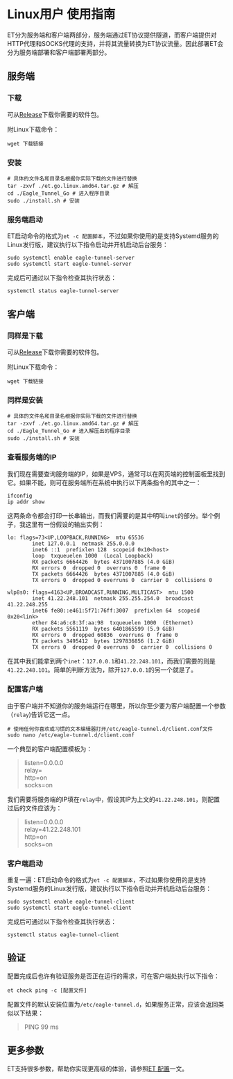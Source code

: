 # Linux用户 使用指南

ET分为服务端和客户端两部分，服务端通过ET协议提供隧道，而客户端提供对HTTP代理和SOCKS代理的支持，并将其流量转换为ET协议流量。因此部署ET会分为服务端部署和客户端部署两部分。

## 服务端

### 下载

可从[Release](https://github.com/eaglexiang/eagle.tunnel.go/releases/latest)下载你需要的软件包。

附Linux下载命令：

```shell
wget 下载链接
```

### 安装

```shell
# 具体的文件名和目录名根据你实际下载的文件进行替换
tar -zxvf ./et.go.linux.amd64.tar.gz # 解压
cd ./Eagle_Tunnel_Go # 进入程序目录
sudo ./install.sh # 安装
```

### 服务端启动

ET启动命令的格式为`et -c 配置脚本`，不过如果你使用的是支持Systemd服务的Linux发行版，建议执行以下指令启动并开机启动后台服务：

```shell
sudo systemctl enable eagle-tunnel-server
sudo systemctl start eagle-tunnel-server
```

完成后可通过以下指令检查其执行状态：

```shell
systemctl status eagle-tunnel-server
```

## 客户端

### 同样是下载

可从[Release](https://github.com/eaglexiang/eagle.tunnel.go/releases/latest)下载你需要的软件包。

附Linux下载命令：

```shell
wget 下载链接
```

### 同样是安装

```shell
# 具体的文件名和目录名根据你实际下载的文件进行替换
tar -zxvf ./et.go.linux.amd64.tar.gz # 解压
cd ./Eagle_Tunnel_Go # 进入解压出的程序目录
sudo ./install.sh # 安装
```

### 查看服务端的IP

我们现在需要查询服务端的IP，如果是VPS，通常可以在网页端的控制面板里找到它。如果不能，则可在服务端所在系统中执行以下两条指令的其中之一：

```shell
ifconfig
ip addr show
```

这两条命令都会打印一长串输出，而我们需要的是其中明叫`inet`的部分。举个例子，我这里有一份假设的输出实例：

```shell
lo: flags=73<UP,LOOPBACK,RUNNING>  mtu 65536
        inet 127.0.0.1  netmask 255.0.0.0
        inet6 ::1  prefixlen 128  scopeid 0x10<host>
        loop  txqueuelen 1000  (Local Loopback)
        RX packets 6664426  bytes 4371007885 (4.0 GiB)
        RX errors 0  dropped 0  overruns 0  frame 0
        TX packets 6664426  bytes 4371007885 (4.0 GiB)
        TX errors 0  dropped 0 overruns 0  carrier 0  collisions 0

wlp8s0: flags=4163<UP,BROADCAST,RUNNING,MULTICAST>  mtu 1500
        inet 41.22.248.101  netmask 255.255.254.0  broadcast 41.22.248.255
        inet6 fe80::e461:5f71:76ff:3007  prefixlen 64  scopeid 0x20<link>
        ether 84:a6:c8:3f:aa:98  txqueuelen 1000  (Ethernet)
        RX packets 5561119  bytes 6401865599 (5.9 GiB)
        RX errors 0  dropped 60836  overruns 0  frame 0
        TX packets 3495412  bytes 1297836856 (1.2 GiB)
        TX errors 0  dropped 0 overruns 0  carrier 0  collisions 0
```

在其中我们能拿到两个`inet`：`127.0.0.1`和`41.22.248.101`，而我们需要的则是`41.22.248.101`。简单的判断方法为，除开`127.0.0.1`的另一个就是了。

### 配置客户端

由于客户端并不知道你的服务端运行在哪里，所以你至少要为客户端配置一个参数（`relay`)告诉它这一点。

```shell
# 使用任何你喜欢或习惯的文本编辑器打开/etc/eagle-tunnel.d/client.conf文件
sudo nano /etc/eagle-tunnel.d/client.conf
```

一个典型的客户端配置模板为：

> listen=0.0.0.0  
> relay=  
> http=on  
> socks=on

我们需要将服务端的IP填在`relay`中，假设其IP为上文的`41.22.248.101`，则配置过后的文件应该为：

> listen=0.0.0.0  
> relay=41.22.248.101  
> http=on  
> socks=on

### 客户端启动

重复一遍：ET启动命令的格式为`et -c 配置脚本`，不过如果你使用的是支持Systemd服务的Linux发行版，建议执行以下指令启动并开机启动后台服务：

```shell
sudo systemctl enable eagle-tunnel-client
sudo systemctl start eagle-tunnel-client
```

完成后可通过以下指令检查其执行状态：

```shell
systemctl status eagle-tunnel-client
```

## 验证

配置完成后也许有验证服务是否正在运行的需求，可在客户端处执行以下指令：

```shell
et check ping -c [配置文件]
```

配置文件的默认安装位置为`/etc/eagle-tunnel.d`，如果服务正常，应该会返回类似以下结果：

> PING 99 ms

## 更多参数

ET支持很多参数，帮助你实现更高级的体验，请参照[ET 配置](../config.md)一文。